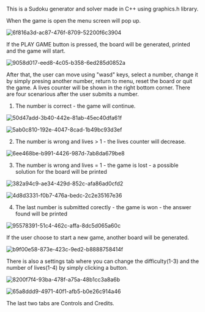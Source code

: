 This is a Sudoku generator and solver made in C++ using graphics.h library.

When the game is open the menu screen will pop up.

![6f816a3d-ac87-476f-8709-52200f6c3904](https://user-images.githubusercontent.com/118437095/223203168-60cca82a-382f-4d9a-98b7-18e529f2f289.jpg)

If the PLAY GAME button is pressed, the board will be generated, printed and the game will start.

![9058d017-eed8-4c05-b358-6ed285d0852a](https://user-images.githubusercontent.com/118437095/223205362-f92061e7-c2bb-4048-9e50-ebabc9d14abd.jpg)

After that, the user can move using "wasd" keys, select a number, change it by simply presing another number, return to menu, reset the board or quit the game. A lives counter will be shown in the right bottom corner. There are four scenarious after the user submits a number. 

   1. The number is correct - the game will continue.
   
![50d47add-3b40-442e-81ab-45ec40dfa61f](https://user-images.githubusercontent.com/118437095/223247555-200e210d-e0b2-4cab-ab84-c58998d556c4.jpg)

![5ab0c810-192e-4047-8cad-1b49bc93d3ef](https://user-images.githubusercontent.com/118437095/223247965-eff940b5-2609-47b9-8b4a-78f89c561aa3.jpg)

  
   2. The number is wrong and lives > 1 - the lives counter will decrease.
   
![6ee468be-b991-4426-987d-7ab8da679be8](https://user-images.githubusercontent.com/118437095/223252027-9ba8dd82-2760-442c-b644-5cfbf17147e1.jpg)
   
   3. The number is wrong and lives = 1 - the game is lost
                                        - a possible solution for the board will be printed
   
![382a94c9-ae34-429d-852c-afa86ad0cfd2](https://user-images.githubusercontent.com/118437095/223253017-d8dfae39-d943-4b1f-b1d8-dbd47bdc1eb4.jpg)
  
![4d8d3331-f0b7-476a-bedc-2c2e35167e36](https://user-images.githubusercontent.com/118437095/223253071-6193b570-47a3-4656-845e-36f10643b850.jpg)
   
   4. The last number is submitted corectly - the game is won
                                            - the answer found will be printed
   
![95578391-51c4-462c-affa-8dc5d065a60c](https://user-images.githubusercontent.com/118437095/223255115-209406e3-64c8-488c-bbf6-1da8a88b660c.jpg)

If the user choose to start a new game, another board will be generated.
   
![b9f00e58-873e-423c-9ed2-b8888758414f](https://user-images.githubusercontent.com/118437095/223255179-a2190458-eaa7-47d6-bd14-b1bcf267e7c5.jpg)

There is also a settings tab where you can change the difficulty(1-3) and the number of lives(1-4) by simply clicking a button.
   
![8200f7f4-93ba-478f-a75a-48b1cc3a8a6b](https://user-images.githubusercontent.com/118437095/223257759-88923b0d-2e5b-49dc-b375-0b5aee6d4837.jpg)

![65a8ddd9-4971-40f1-afb5-b0e26c914a46](https://user-images.githubusercontent.com/118437095/223257771-3b326e80-550b-4394-b8ad-e64384d97eb9.jpg)

The last two tabs are Controls and Credits.
